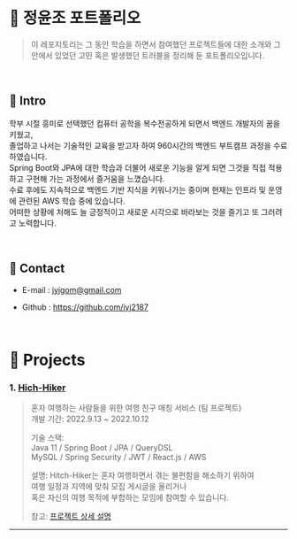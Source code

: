 # :pushpin: 정윤조 포트폴리오
> 이 레포지토리는 그 동안 학습을 하면서 참여했던 프로젝트들에 대한 소개와 그 안에서 있었던 고민 혹은 발생했던 트러블을 정리해 둔 포트폴리오입니다. 
<!-- > 고사리같은 손으로 한 땀 한 땀 쌓아올린 공든 탑 -->
</br>

## :pushpin: Intro
   학부 시절 흥미로 선택했던 컴퓨터 공학을 복수전공하게 되면서 백엔드 개발자의 꿈을 키웠고, <br> <!-- 왜 경영학과보다 이 과로 진로를 결정했는지 답할 수 있어야 한다. -->
  졸업하고 나서는 기술적인 교육을 받고자 하여 960시간의 백엔드 부트캠프 과정을 수료하였습니다. <br> <!-- 무엇을 배웠는지 답할 수 있어야 한다. -->
  Spring Boot와 JPA에 대한 학습과 더불어 새로운 기능을 알게 되면 그것을 직접 적용하고 구현해 가는 과정에서 즐거움을 느꼈습니다. <br>
  수료 후에도 지속적으로 백엔드 기반 지식을 키워나가는 중이며 현재는 인프라 및 운영에 관련된 AWS 학습 중에 있습니다. <br>
  어떠한 상황에 처해도 늘 긍정적이고 새로운 시각으로 바라보는 것을 즐기고 또 그러려고 노력합니다.
  
</br>

## :pushpin: Contact
- E-mail : jyjgom@gmail.com
<!-- - 블로그: https://ryan-han.com -->
- Github : https://github.com/jyj2187

</br>

# :pushpin: Projects
### 1. [Hich-Hiker](https://github.com/jyj2187/hitch_hiker)
>혼자 여행하는 사람들을 위한 여행 친구 매칭 서비스 (팀 프로젝트)  
>개발 기간: 2022.9.13 ~ 2022.10.12  
>  
>기술 스택:  
>Java 11 / Spring Boot / JPA / QueryDSL  
>MySQL / Spring Security / JWT / React.js / AWS
>
>설명: Hitch-Hiker는 혼자 여행하면서 겪는 불편함을 해소하기 위하여  
>여행 일정과 지역에 맞춰 모집 게시글을 올리거나  
>혹은 자신의 여행 목적에 부합하는 모임에 참여할 수 있습니다.  
>
>참고: [프로젝트 상세 설명](https://github.com/jyj2187/portforlio/blob/main/projects/Hitch-Hiker.md)

---

<!-- ### 2. [두 번째 프로젝트]()
>두 번째 프로젝트 간략 소개  (팀 프로젝트)  
>개발 기간: 2020.7.18 ~ 2020.11.5  
>  
>기술 스택:  
>Java 8 / Spring Boot / Gradle / Spring Data JPA / QueryDSL  
>H2 / MySQL / Spring Security / Jsoup / Vue.js / Element U  
>  
>[프로젝트 상세 설명](https://github.com/Integerous/goQuality) 참고

---

### 3. [세 번째 프로젝트]()
>세 번째 프로젝트 간략 소개  (개인 프로젝트)  
>개발 기간: 2018.1.18 ~ 2018.4.5  
>  
>기술 스택:  
>Java 8 / Spring Boot / Gradle / Spring Data JPA / QueryDSL  
>H2 / MySQL / Spring Security / Jsoup / Vue.js / Element U  
>  
>[프로젝트 상세 설명](https://github.com/Integerous/goQuality) 참고 -->
